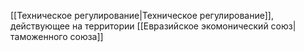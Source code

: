 [[Техническое регулирование|Техническое регулирование]], действующее на территории [[Евразийское экомонический союз|таможенного союза]]